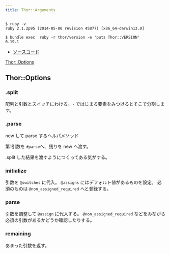 ```yaml
---
title: Thor::Arguments
---
```


```
$ ruby -v
ruby 2.1.2p95 (2014-05-80 revision 45877) [x86_64-darwin13.0]
```

```
$ bundle exec  ruby -r thor/version -e 'puts Thor::VERSION'
0.19.1
```

* [ソースコード](https://github.com/erikhuda/thor/blob/master/lib/thor/parser/arguments.rb)

[Thor::Options](/thor/parser/options/)

Thor::Options
---

### .split

配列と引数とスイッチにわける。`-` ではじまる要素をみつけるとそこで分割します。

### .parse

new して parse するヘルパメソッド

第1引数を `#parse`へ、残りを new へ渡す。

.split した結果を渡すようにつくってある気がする。

### initialize

引数を `@switches` に代入。
`@assigns` にはデフォルト値があるものを設定。
必須のものは `@non_assigned_required` へと登録する。

### parse

引数を調整して `@assign` に代入する。
`@non_assigned_required` などをみながら必須の引数があるかどうか確認したりする。

### remaining

あまった引数を返す。
